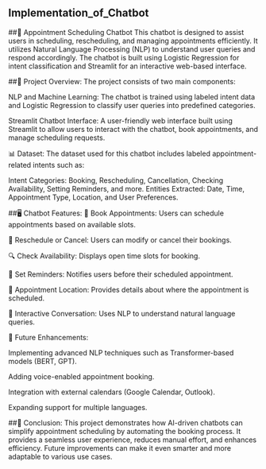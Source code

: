## Implementation_of_Chatbot
##🤖 Appointment Scheduling Chatbot
This chatbot is designed to assist users in scheduling, rescheduling, and managing appointments efficiently. It utilizes Natural Language Processing (NLP) to understand user queries and respond accordingly. The chatbot is built using Logistic Regression for intent classification and Streamlit for an interactive web-based interface.

##📌 Project Overview:
The project consists of two main components:

NLP and Machine Learning: The chatbot is trained using labeled intent data and Logistic Regression to classify user queries into predefined categories.

Streamlit Chatbot Interface: A user-friendly web interface built using Streamlit to allow users to interact with the chatbot, book appointments, and manage scheduling requests.

📊 Dataset:
The dataset used for this chatbot includes labeled appointment-related intents such as:

Intent Categories: Booking, Rescheduling, Cancellation, Checking Availability, Setting Reminders, and more.
Entities Extracted: Date, Time, Appointment Type, Location, and User Preferences.

##🖥️ Chatbot Features:
📅 Book Appointments: Users can schedule appointments based on available slots.

🔄 Reschedule or Cancel: Users can modify or cancel their bookings.

🔍 Check Availability: Displays open time slots for booking.

🔔 Set Reminders: Notifies users before their scheduled appointment.

📍 Appointment Location: Provides details about where the appointment is scheduled.

💬 Interactive Conversation: Uses NLP to understand natural language queries.

🚀 Future Enhancements:

Implementing advanced NLP techniques such as Transformer-based models (BERT, GPT).

Adding voice-enabled appointment booking.

Integration with external calendars (Google Calendar, Outlook).

Expanding support for multiple languages.


##🎯 Conclusion:
This project demonstrates how AI-driven chatbots can simplify appointment scheduling by automating the booking process. It provides a seamless user experience, reduces manual effort, and enhances efficiency. Future improvements can make it even smarter and more adaptable to various use cases.
